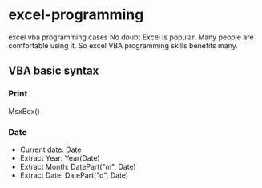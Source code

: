 # excel-programming
excel vba programming cases
No doubt Excel is popular. Many people are comfortable using it. So excel VBA programming skills benefits many.

## VBA basic syntax
### Print
MsxBox()
### Date
- Current date:  Date
- Extract Year:  Year(Date)
- Extract Month: DatePart("m", Date)
- Extract Date: DatePart("d", Date)

